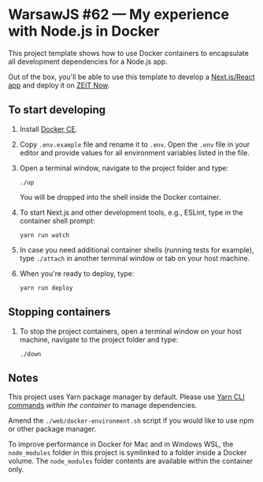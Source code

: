 # WarsawJS #62 — My experience with Node.js in Docker

This project template shows how to use Docker containers to encapsulate all development dependencies for a
Node.js app.

Out of the box, you'll be able to use this template to develop a [Next.js/React app][next.js] and deploy it on [ZEIT Now][zeit now].

## To start developing

1. Install [Docker CE][download docker].

1. Copy `.env.example` file and rename it to `.env`. Open the `.env` file in
   your editor and provide values for all environment variables listed in the file.

1. Open a terminal window, navigate to the project folder and type:

   ```
   ./up
   ```

   You will be dropped into the shell inside the Docker container.

1. To start Next.js and other development tools, e.g., ESLint, type in the container shell prompt:

   ```
   yarn run watch
   ```

1. In case you need additional container shells (running tests for example),
   type `./attach` in another terminal window or tab on your host machine.

1. When you're ready to deploy, type:

   `yarn run deploy`

## Stopping containers

1. To stop the project containers, open a terminal window on your host machine,
   navigate to the project folder and type:

   ```
   ./down
   ```

## Notes

This project uses Yarn package manager by default.  Please use [Yarn CLI
commands][yarn cli] *within the container* to manage dependencies.

Amend the `./web/docker-environment.sh` script if you would like to use npm or other
package manager.


To improve performance in Docker for Mac and in Windows WSL, the `node_modules`
folder in this project is symlinked to a folder inside a Docker volume. The
`node_modules` folder contents are available within the container only.

[download docker]: https://www.docker.com/community-edition#/download
[next.js]: https://nextjs.org/
[yarn cli]: https://yarnpkg.com/en/docs/cli/
[zeit now]: https://zeit.co/docs
